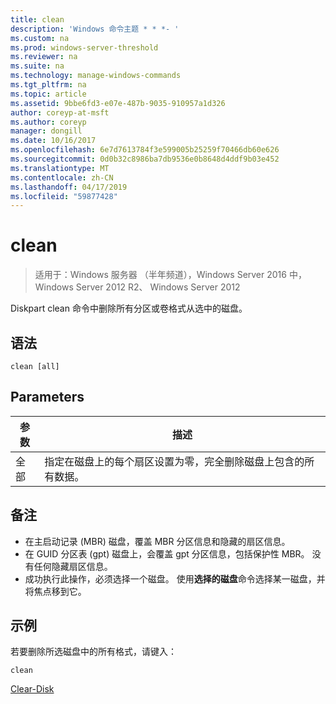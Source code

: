 ```yaml
---
title: clean
description: 'Windows 命令主题 * * *- '
ms.custom: na
ms.prod: windows-server-threshold
ms.reviewer: na
ms.suite: na
ms.technology: manage-windows-commands
ms.tgt_pltfrm: na
ms.topic: article
ms.assetid: 9bbe6fd3-e07e-487b-9035-910957a1d326
author: coreyp-at-msft
ms.author: coreyp
manager: dongill
ms.date: 10/16/2017
ms.openlocfilehash: 6e7d7613784f3e599005b25259f70466db60e626
ms.sourcegitcommit: 0d0b32c8986ba7db9536e0b8648d4ddf9b03e452
ms.translationtype: MT
ms.contentlocale: zh-CN
ms.lasthandoff: 04/17/2019
ms.locfileid: "59877428"
---
```

# <a name="clean"></a>clean

>适用于：Windows 服务器 （半年频道），Windows Server 2016 中，Windows Server 2012 R2、 Windows Server 2012

Diskpart clean 命令中删除所有分区或卷格式从选中的磁盘。
## <a name="syntax"></a>语法
```
clean [all]
```
## <a name="parameters"></a>Parameters
|参数|描述|
|-------|--------|
|全部|指定在磁盘上的每个扇区设置为零，完全删除磁盘上包含的所有数据。|
## <a name="remarks"></a>备注
-   在主启动记录 (MBR) 磁盘，覆盖 MBR 分区信息和隐藏的扇区信息。
-   在 GUID 分区表 (gpt) 磁盘上，会覆盖 gpt 分区信息，包括保护性 MBR。 没有任何隐藏扇区信息。
-   成功执行此操作，必须选择一个磁盘。 使用**选择的磁盘**命令选择某一磁盘，并将焦点移到它。
## <a name="BKMK_examples"></a>示例
若要删除所选磁盘中的所有格式，请键入：
```
clean
```

[Clear-Disk](https://technet.microsoft.com/library/hh848661.aspx)
